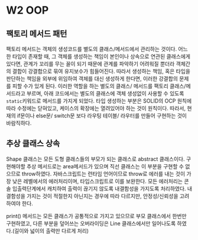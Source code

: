 # W2 OOP

## 팩토리 메서드 패턴

팩토리 메서드는 객체의 생성코드를 별도의 클래스/메서드에서 관리하는 것이다. 어느 한 타입이 존재할 때, 그 객체를 생성하는 책임이 본인이나 상속으로 연관된 클래스에게 있다면, 관계가 꼬리를 무는 꼴이 되기 때문에 관계를 파악하기 어려워질 뿐더라 객체간의 결합이 강결합으로 묶여 유지보수가 힘들어진다. 따라서 생성하는 책임, 혹은 타입을 판단하는 책임을 외부에 위임하여 객체를 대신 생성하게 한다면, 이러한 강결합의 문제를 피할 수가 있게 된다. 이러한 역할을 하는 별도의 클래스/ 메서드를 팩토리 클래스/메서드라고 부르며, 아래 코드에서는 별도의 클래스에 객체 생성없이 사용할 수 있도록 `static`키워드로 메서드를 가지게 되었다. 타입 생성하는 부분은 SOLID의 OCP 원칙에 따라 수정에는 닫혀있고, 케이스의 확장에는 열려있어야 하는 것이 원칙이다. 따라서, 현재의 if문이나 else문/ switch문 보다 라우팅 테이블/ 라우터를 만들어 구현하는 것이 바람직하다.

## 추상 클래스 상속

Shape 클래스는 모든 도형 클래스들의 부모가 되는 클래스로 abstract 클래스이다. 구현해야할 추상 메서드로는 area메서드가 있으며 직선 클래스는 이 부분을 구현할 수 없으므로 throw하였다. 자바스크립트는 런타임 언어이므로 throw로 에러를 내는 것이 가장 낮은 레벨에서의 에러처리이며, 타입스크립트로 이를 보완한다. 모든 에러처리는 콘솔 입출력단계에서 캐치하여 출력이 끊기지 않도록 내결함성을 가지도록 처리하였다. 내결함성을 가지는 것이 적절한지 아닌지는 경우에 따라 다르지만, 안정성/신뢰성을 고려하여야 한다.


print() 메서드는 모든 클래스가 공통적으로 가지고 있으므로 부모 클래스에서 한번만 구현하였고, 다른 부분을 덮어쓰는 오버라이딩은 Line 클래스에서만 일어나도록 하였다.(길이와 넓이의 출력만 다르게 처리) 


